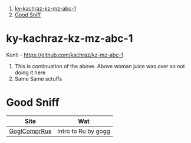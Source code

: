 1. [ky-kachraz-kz-mz-abc-1](#ky-kachraz-kz-mz-abc-1)
2. [Good Sniff](#good-sniff)

# ky-kachraz-kz-mz-abc-1

Kunti - https://github.com/kachraz/kz-mz-abc-1

1. This is continuation of the above. Above woman juice was over so not doing it here
2. Same Same sctuffs

# Good Sniff

|                             Site                             |         Wat         |
| :----------------------------------------------------------: | :-----------------: |
| [GoglComprRus](https://google.github.io/comprehensive-rust/) | Intro to Ru by gogg |
